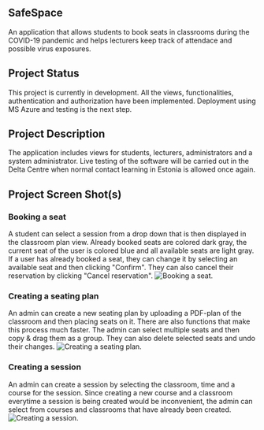 ## SafeSpace

An application that allows students to book seats in classrooms during the COVID-19 pandemic and helps lecturers keep track of attendace and possible virus exposures.

## Project Status

This project is currently in development. All the views, functionalities, authentication and authorization have been implemented. Deployment using MS Azure and testing is the next step.

## Project Description
The application includes views for students, lecturers, administrators and a system administrator. Live testing of the software will be carried out in the Delta Centre when normal contact learning in Estonia is allowed once again.

## Project Screen Shot(s)
### Booking a seat
A student can select a session from a drop down that is then displayed in the classroom plan view. Already booked seats are colored dark gray, the current seat of the user is colored blue and all available seats are light gray. If a user has already booked a seat, they can change it by selecting an available seat and then clicking "Confirm". They can also cancel their reservation by clicking "Cancel reservation".
![Booking a seat.](https://user-images.githubusercontent.com/44434676/111087098-5b302500-8528-11eb-98a6-86ca8567997f.PNG)
### Creating a seating plan
An admin can create a new seating plan by uploading a PDF-plan of the classroom and then placing seats on it. There are also functions that make this process much faster. The admin can select multiple seats and then copy & drag them as a group. They can also delete selected seats and undo their changes.
![Creating a seating plan.](https://user-images.githubusercontent.com/44434676/111087101-5c615200-8528-11eb-9883-909a318fa686.PNG)
### Creating a session
An admin can create a session by selecting the classroom, time and a course for the session. Since creating a new course and a classroom everytime a session is being created would be inconvenient, the admin can select from courses and classrooms that have already been created. 
![Creating a session.](https://user-images.githubusercontent.com/44434676/111087102-5c615200-8528-11eb-8d17-ff4a337db5ea.PNG)
 

